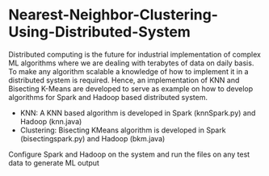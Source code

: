 # Nearest-Neighbor-Clustering-Using-Distributed-System
Distributed computing is the future for industrial implementation of complex ML algorithms where we are dealing with terabytes of data on daily basis.
To make any algorithm scalable a knowledge of how to implement it in a distributed system is required. Hence, an implementation of KNN and Bisecting K-Means are developed to serve as example on how to develop algorithms for Spark and Hadoop based distributed system.
* KNN: A KNN based algorithm is developed in Spark (knnSpark.py) and Hadoop (knn.java)
* Clustering: Bisecting KMeans algorithm is developed in Spark (bisectingspark.py) and Hadoop (bkm.java)

Configure Spark and Hadoop on the system and run the files on any test data to generate ML output
